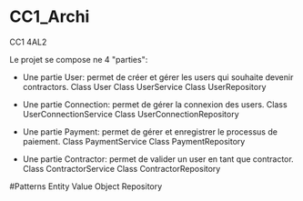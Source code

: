 # CC1_Archi

CC1 4AL2

Le projet se compose ne 4 "parties":

- Une partie User: permet de créer et gérer les users qui souhaite devenir contractors.
Class User
Class UserService
Class UserRepository

- Une partie Connection: permet de gérer la connexion des users. 
Class UserConnectionService
Class UserConnectionRepository

- Une partie Payment: permet de gérer et enregistrer le processus de paiement.
 Class PaymentService 
 Class PaymentRepository

- Une partie Contractor: permet de valider un user en tant que contractor.
 Class ContractorService
 Class ContractorRepository
 
 #Patterns
 Entity
 Value Object
 Repository
